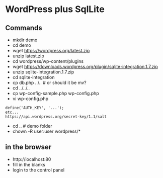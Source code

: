 # WordPress plus SqlLite

## Commands
* mkdir demo
* cd demo
* wget https://wordpress.org/latest.zip
* unzip latest.zip
* cd wordpress/wp-content/plugins
* wget https://downloads.wordpress.org/plugin/sqlite-integration.1.7.zip
* unzip sqlite-integration.1.7.zip
* cd sqlite-integration
* cp db.php ../..  # or should it be mv?
* cd ../../..
* cp wp-config-sample.php wp-config.php
* vi wp-config.php
```
define('AUTH_KEY', '...');
etc...
https://api.wordpress.org/secret-key/1.1/salt
```

* cd .. # demo folder
* chown -R user:user wordpress/*
## in the browser
* http://localhost:80
* fill in the blanks
* login to the control panel
<!--stackedit_data:
eyJoaXN0b3J5IjpbOTM1MjY0OTgxLC00NTk1MDU5OTksODQ5Mj
MwODI1LDM0NDI5ODQwMV19
-->